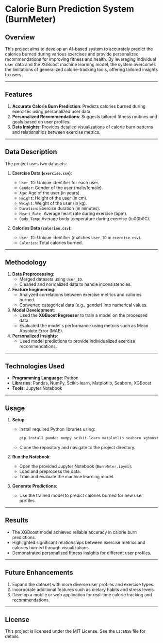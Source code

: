 # **Calorie Burn Prediction System (BurnMeter)**

## **Overview**
This project aims to develop an AI-based system to accurately predict the calories burned during various exercises and provide personalized recommendations for improving fitness and health. By leveraging individual user data and the XGBoost machine learning model, the system overcomes the limitations of generalized calorie-tracking tools, offering tailored insights to users.

---

## **Features**
1. **Accurate Calorie Burn Prediction**: Predicts calories burned during exercises using personalized user data.
2. **Personalized Recommendations**: Suggests tailored fitness routines and goals based on user profiles.
3. **Data Insights**: Provides detailed visualizations of calorie burn patterns and relationships between exercise metrics.

---

## **Data Description**
The project uses two datasets:
1. **Exercise Data (`exercise.csv`)**:
   - `User_ID`: Unique identifier for each user.
   - `Gender`: Gender of the user (male/female).
   - `Age`: Age of the user (in years).
   - `Height`: Height of the user (in cm).
   - `Weight`: Weight of the user (in kg).
   - `Duration`: Exercise duration (in minutes).
   - `Heart_Rate`: Average heart rate during exercise (bpm).
   - `Body_Temp`: Average body temperature during exercise (\u00b0C).

2. **Calories Data (`calories.csv`)**:
   - `User_ID`: Unique identifier (matches `User_ID` in `exercise.csv`).
   - `Calories`: Total calories burned.

---

## **Methodology**
1. **Data Preprocessing**:
   - Merged datasets using `User_ID`.
   - Cleaned and normalized data to handle inconsistencies.
2. **Feature Engineering**:
   - Analyzed correlations between exercise metrics and calories burned.
   - Converted categorical data (e.g., gender) into numerical values.
3. **Model Development**:
   - Used the **XGBoost Regressor** to train a model on the processed data.
   - Evaluated the model's performance using metrics such as Mean Absolute Error (MAE).
4. **Personalized Insights**:
   - Used model predictions to provide individualized exercise recommendations.

---

## **Technologies Used**
- **Programming Language**: Python
- **Libraries**: Pandas, NumPy, Scikit-learn, Matplotlib, Seaborn, XGBoost
- **Tools**: Jupyter Notebook

---

## **Usage**
1. **Setup**:
   - Install required Python libraries using:
     ```bash
     pip install pandas numpy scikit-learn matplotlib seaborn xgboost
     ```
   - Clone the repository and navigate to the project directory.

2. **Run the Notebook**:
   - Open the provided Jupyter Notebook (`BurnMeter.ipynb`).
   - Load and preprocess the data.
   - Train and evaluate the machine learning model.

3. **Generate Predictions**:
   - Use the trained model to predict calories burned for new user profiles.

---

## **Results**
- The XGBoost model achieved reliable accuracy in calorie burn predictions.
- Highlighted significant relationships between exercise metrics and calories burned through visualizations.
- Demonstrated personalized fitness insights for different user profiles.

---

## **Future Enhancements**
1. Expand the dataset with more diverse user profiles and exercise types.
2. Incorporate additional features such as dietary habits and stress levels.
3. Develop a mobile or web application for real-time calorie tracking and recommendations.

---

## **License**
This project is licensed under the MIT License. See the `LICENSE` file for details.

